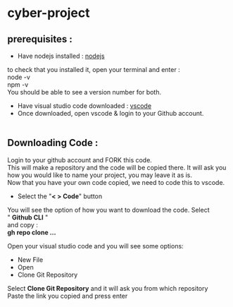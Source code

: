 # cyber-project

## prerequisites : 

- Have nodejs installed : [nodejs](https://nodejs.org/en) <br/>

to check that you installed it, open your terminal and enter : <br/>
node -v <br/>
npm -v <br/> 
You should be able to see a version number for both. <br/>

- Have visual studio code downloaded : [vscode](https://code.visualstudio.com) <br/>
- Once downloaded, open vscode & login to your Github account. <br/> <br/>


## Downloading Code :

Login to your github account and FORK this code. <br/>
This will make a repository and the code will be copied there. It will ask you how you would like to name your project, you may leave it as is. <br/> 
Now that you have your own code copied, we need to code this to vscode.<br/>
- Select the "**< > Code**" button

You will see the option of how you want to download the code. Select <br/> 
" **Github CLI** " <br/>
and copy : <br/> 
**gh repo clone ...**
<br/>

Open your visual studio code and you will see some options: <br/> 
- New File 
- Open 
- Clone Git Repository 

Select **Clone Git Repository** and it will ask you from which repository <br/>
Paste the link you copied and press enter 
